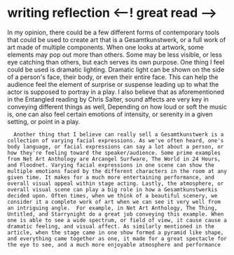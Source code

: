 # writing reflection <--! great read -->
In my opinion, there could be a few different forms of contemporary tools that could be used to create art that is a Gesamtkunstwerk, or a full work of art made of multiple components. When one looks at artwork, some elements may pop out more than others. Some may be less visible, or less eye catching than others, but each serves its own purpose. One thing I feel could be used is dramatic lighting. Dramatic light can be shown on the side of a person's face, their body, or even their entire face. This can help the audience feel the element of surprise or suspense leading up to what the actor is supposed to portray in a play. I also believe that as aforementioned in the Entangled reading by Chris Salter, sound affects are very key in conveying different things as well, Depending on how loud or soft the music is, one can also feel certain emotions of intensity, or serenity in a given setting, or point in a play.


      Another thing that I believe can really sell a Gesamtkunstwerk is a collection of varying facial expressions. As we've often heard, one's body language, or facial expressions can say a lot about a person, or how they're feeling toward the speaker/audience. Some prime examples from Net Art Anthology are Arcangel Surfware, The World in 24 Hours, and Floodnet. Varying facial expressions in one scene can show the multiple emotions faced by the different characters in the room at any given time. It makes for a much more entertaining performance, and overall visual appeal within stage acting. Lastly, the atmosphere, or overall visual scene can play a big role in how a Gesamtkunstwerkis decided upon. Often times, when we think of a beautiful scenery, we consider it a complete work of art when we can see it very well from an intriguing angle.  For example, in Net Art Anthology, The Thing, Untitled, and Starrynight do a great job conveying this example. When one is able to see a wide spectrum, or field of view, it cause cause a dramatic feeling, and visual affect. As similarly mentioned in the article, when the stage came in one show formed a pyramid like shape, and everything came together as one, it made for a great spectacle for the eye to see, and a much more enjoyable atmosphere and performance
